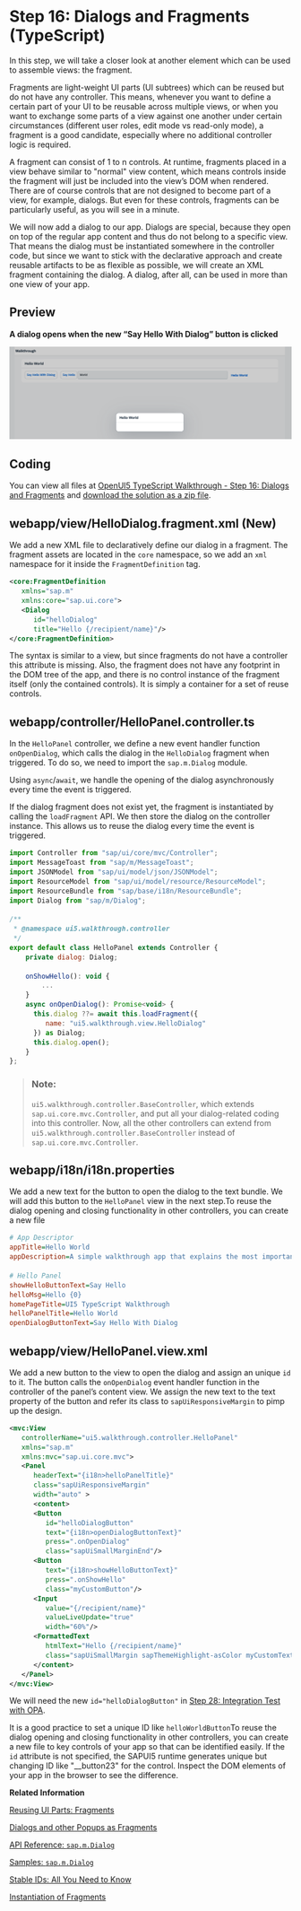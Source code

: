 <!-- loio4b2e306f4bcd4777b068e5a99e007e85 -->

# Step 16: Dialogs and Fragments \(TypeScript\)

In this step, we will take a closer look at another element which can be used to assemble views: the fragment.

Fragments are light-weight UI parts \(UI subtrees\) which can be reused but do not have any controller. This means, whenever you want to define a certain part of your UI to be reusable across multiple views, or when you want to exchange some parts of a view against one another under certain circumstances \(different user roles, edit mode vs read-only mode\), a fragment is a good candidate, especially where no additional controller logic is required.

A fragment can consist of 1 to n controls. At runtime, fragments placed in a view behave similar to "normal" view content, which means controls inside the fragment will just be included into the view’s DOM when rendered. There are of course controls that are not designed to become part of a view, for example, dialogs. But even for these controls, fragments can be particularly useful, as you will see in a minute.

We will now add a dialog to our app. Dialogs are special, because they open on top of the regular app content and thus do not belong to a specific view. That means the dialog must be instantiated somewhere in the controller code, but since we want to stick with the declarative approach and create reusable artifacts to be as flexible as possible, we will create an XML fragment containing the dialog. A dialog, after all, can be used in more than one view of your app.



## Preview

  
  
**A dialog opens when the new “Say Hello With Dialog” button is clicked**

![The graphic has an explanatory text.](images/UI5_Walkthrough_Step_16_0916080.png "A dialog opens when the new “Say Hello With Dialog” button is clicked")



<a name="loio4b2e306f4bcd4777b068e5a99e007e85__section_kj4_41f_syb"/>

## Coding

You can view all files at [OpenUI5 TypeScript Walkthrough - Step 16: Dialogs and Fragments](https://github.com/sap-samples/ui5-typescript-walkthrough/tree/main/steps/16) and [download the solution as a zip file](https://sap-samples.github.io/ui5-typescript-walkthrough/ui5-typescript-walkthrough-step-16.zip).



<a name="loio4b2e306f4bcd4777b068e5a99e007e85__section_pd3_2my_nzb"/>

## webapp/view/HelloDialog.fragment.xml \(New\)

We add a new XML file to declaratively define our dialog in a fragment. The fragment assets are located in the `core` namespace, so we add an `xml` namespace for it inside the `FragmentDefinition` tag.

```xml
<core:FragmentDefinition
   xmlns="sap.m"
   xmlns:core="sap.ui.core">
   <Dialog
      id="helloDialog"
      title="Hello {/recipient/name}"/>
</core:FragmentDefinition>
```

The syntax is similar to a view, but since fragments do not have a controller this attribute is missing. Also, the fragment does not have any footprint in the DOM tree of the app, and there is no control instance of the fragment itself \(only the contained controls\). It is simply a container for a set of reuse controls.



<a name="loio4b2e306f4bcd4777b068e5a99e007e85__section_v4g_hmy_nzb"/>

## webapp/controller/HelloPanel.controller.ts

In the `HelloPanel` controller, we define a new event handler function `onOpenDialog`, which calls the dialog in the `HelloDialog` fragment when triggered. To do so, we need to import the `sap.m.Dialog` module.

Using `async`/`await`, we handle the opening of the dialog asynchronously every time the event is triggered.

If the dialog fragment does not exist yet, the fragment is instantiated by calling the `loadFragment` API. We then store the dialog on the controller instance. This allows us to reuse the dialog every time the event is triggered.

```js
import Controller from "sap/ui/core/mvc/Controller";
import MessageToast from "sap/m/MessageToast";
import JSONModel from "sap/ui/model/json/JSONModel";
import ResourceModel from "sap/ui/model/resource/ResourceModel";
import ResourceBundle from "sap/base/i18n/ResourceBundle";
import Dialog from "sap/m/Dialog";

/**
 * @namespace ui5.walkthrough.controller
 */
export default class HelloPanel extends Controller {
    private dialog: Dialog;

    onShowHello(): void {
        ...
    }
    async onOpenDialog(): Promise<void> {
      this.dialog ??= await this.loadFragment({
         name: "ui5.walkthrough.view.HelloDialog"
      }) as Dialog;
      this.dialog.open();
    }   
};
```

> ### Note:  
> `ui5.walkthrough.controller.BaseController`, which extends `sap.ui.core.mvc.Controller`, and put all your dialog-related coding into this controller. Now, all the other controllers can extend from `ui5.walkthrough.controller.BaseController` instead of `sap.ui.core.mvc.Controller`.



<a name="loio4b2e306f4bcd4777b068e5a99e007e85__section_d5m_ypr_r2b"/>

## webapp/i18n/i18n.properties

We add a new text for the button to open the dialog to the text bundle. We will add this button to the `HelloPanel` view in the next step.To reuse the dialog opening and closing functionality in other controllers, you can create a new file

```ini
# App Descriptor
appTitle=Hello World
appDescription=A simple walkthrough app that explains the most important concepts of SAPUI5

# Hello Panel
showHelloButtonText=Say Hello
helloMsg=Hello {0}
homePageTitle=UI5 TypeScript Walkthrough
helloPanelTitle=Hello World
openDialogButtonText=Say Hello With Dialog
```



<a name="loio4b2e306f4bcd4777b068e5a99e007e85__section_lj4_41f_syb"/>

## webapp/view/HelloPanel.view.xml

We add a new button to the view to open the dialog and assign an unique `id` to it. The button calls the `onOpenDialog` event handler function in the controller of the panel’s content view. We assign the new text to the text property of the button and refer its class to `sapUiResponsiveMargin` to pimp up the design.

```xml
<mvc:View
   controllerName="ui5.walkthrough.controller.HelloPanel"
   xmlns="sap.m"
   xmlns:mvc="sap.ui.core.mvc">
   <Panel
      headerText="{i18n>helloPanelTitle}"
      class="sapUiResponsiveMargin"
      width="auto" >
      <content>
      <Button
         id="helloDialogButton"
         text="{i18n>openDialogButtonText}"
         press=".onOpenDialog"
         class="sapUiSmallMarginEnd"/>
      <Button
         text="{i18n>showHelloButtonText}"
         press=".onShowHello"
         class="myCustomButton"/>
      <Input
         value="{/recipient/name}"
         valueLiveUpdate="true"
         width="60%"/>
      <FormattedText
         htmlText="Hello {/recipient/name}"
         class="sapUiSmallMargin sapThemeHighlight-asColor myCustomText"/>
      </content>
   </Panel>
</mvc:View>
```

We will need the new `id="helloDialogButton"` in [Step 28: Integration Test with OPA](step-28-integration-test-with-opa-9bf4dce.md).

It is a good practice to set a unique ID like `helloWorldButton`To reuse the dialog opening and closing functionality in other controllers, you can create a new file to key controls of your app so that can be identified easily. If the `id` attribute is not specified, the SAPUI5 runtime generates unique but changing ID like "\_\_button23" for the control. Inspect the DOM elements of your app in the browser to see the difference.

**Related Information**  


[Reusing UI Parts: Fragments](../04_Essentials/reusing-ui-parts-fragments-36a5b13.md "Fragments are light-weight UI parts (UI sub-trees) which can be reused, defined similar to views, but do not have any controller or other behavior code involved.")

[Dialogs and other Popups as Fragments](../04_Essentials/dialogs-and-other-popups-as-fragments-448c641.md "You can use fragments to declaratively define dialogs and other popup controls which are not part of the normal page UI structure.")

[API Reference: `sap.m.Dialog`](https://ui5.sap.com/#/api/sap.m.Dialog)

[Samples: `sap.m.Dialog`](https://ui5.sap.com/#/entity/sap.m.Dialog)

[Stable IDs: All You Need to Know](../05_Developing_Apps/stable-ids-all-you-need-to-know-f51dbb7.md "Stable IDs are IDs for controls, elements, or components that you set yourself in the respective id property or attribute as opposed to IDs that are generated by SAPUI5. Stable means that the IDs are concatenated with the application component ID and do not have any auto-generated parts.")

[Instantiation of Fragments](../04_Essentials/instantiation-of-fragments-04129b2.md "SAPUI5 provides two options to instantiate a fragment: If it is instantiated inside a controller extending sap.ui.core.mvc.Controller, the loadFragment() function is the way to go. However, if it is instantiated in a non-controller artefact, the generic function sap.ui.core.Fragment.load() can be used.")

